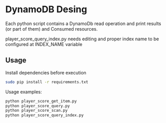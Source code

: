 # DynamoDB Desing

Each python script contains a DynamoDb read operation and print results (or part of them) and Consumed resources.

player_score_query_index.py needs editing and proper index name to be configured at INDEX_NAME variable

## Usage

Install dependencies before execution
```bash
sudo pip install -r requirements.txt
```
Usage examples:
```bash
python player_score_get_item.py
python player_score_query.py
python player_score_scan.py
python player_score_query_index.py
```
